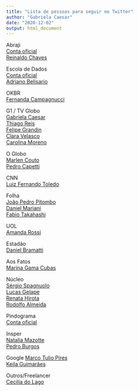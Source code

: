 ```yaml
---
title: "Lista de pessoas para seguir no Twitter"
author: "Gabriela Caesar"
date: "2020-12-02"
output: html_document
---
```


Abraji      
[Conta oficial](https://twitter.com/abraji)       
[Reinaldo Chaves](https://twitter.com/paidatocandeira)        
  
Escola de Dados       
[Conta oficial](https://twitter.com/EscolaDeDados)             
[Adriano Belisario](https://twitter.com/belisards)             
       
OKBR       
[Fernanda Campagnucci](https://twitter.com/fecampa)            

G1 / TV Globo              
[Gabriela Caesar](https://twitter.com/gabrielacaesar)       
[Thiago Reis](https://twitter.com/thiagoreiscorte)            
[Felipe Grandin](https://twitter.com/felipe_grandin)           
[Clara Velasco](https://twitter.com/claravelasco)          
[Carolina Moreno](https://twitter.com/anarina)           

O Globo        
[Marlen Couto](https://twitter.com/coutomarlen)      
[Pedro Capetti](https://twitter.com/PedroCapetti)       
    
CNN       
[Luiz Fernando Toledo](https://twitter.com/toledoluizf)       

Folha       
[João Pedro Pitombo](https://twitter.com/jppitombo)       
[Daniel Mariani](https://twitter.com/_danielmariani)       
[Fabio Takahashi](https://twitter.com/tak_fabio)       

UOL       
[Amanda Rossi](https://twitter.com/amanda_rossi)           

Estadão       
[Daniel Bramatti](https://twitter.com/bramatti)       

Aos Fatos       
[Marina Gama Cubas](https://twitter.com/marinagamacubas)       

Núcleo       
[Sérgio Spagnuolo](https://twitter.com/sergiospagnuolo)            
[Lucas Gelape](https://twitter.com/lgelape)            
[Renata Hirota](https://twitter.com/renata_mh)             
[Rodolfo Almeida](https://twitter.com/rodolfoalmd)             

Pindograma               
[Conta oficial](https://twitter.com/pindograma)       

Insper       
[Natalia Mazotte](https://twitter.com/NataliaMazotte)         
[Pedro Burgos](https://twitter.com/Burgos)

Google
[Marco Tulio Pires](https://twitter.com/mtrpires)                
[Keila Guimarães](https://twitter.com/keilacguimaraes)                 

Outros/Freelancer       
[Cecilia do Lago](https://twitter.com/ceciliadolago)             



